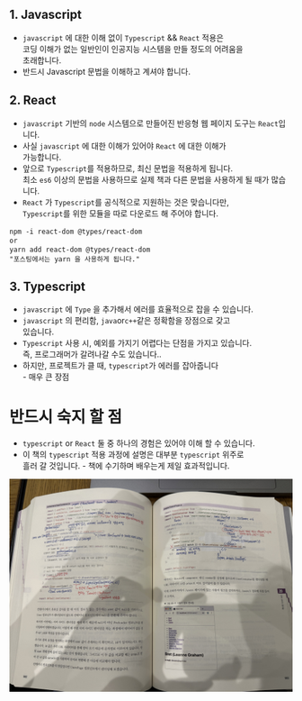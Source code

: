 ## 1. Javascript
* `javascript` 에 대한 이해 없이 `Typescript` && `React` 적용은 <br/> 코딩 이해가 없는 일반인이 인공지능 시스템을 만들 정도의 어려움을 <br/> 초래합니다.
* 반드시 Javascript 문법을 이해하고 계셔야 합니다.   <br/>

## 2. React
* `javascript` 기반의 `node` 시스템으로 만들어진 반응형 웹 페이지 도구는 `React`입니다.
* 사실 `javascript` 에 대한 이해가 있어야 `React` 에 대한 이해가 <br/>가능합니다. 
* 앞으로 `Typescript`를 적용하므로, 최신 문법을 적용하게 됩니다.<br/> 최소 `es6` 이상의 문법을 사용하므로 실제 책과 다른 문법을 사용하게 될 때가 많습니다.
* `React` 가 `Typescript`를 공식적으로 지원하는 것은 맞습니다만, <br/> `Typescript`를 위한 모듈을 따로 다운로드 해 주어야 합니다.
```
npm -i react-dom @types/react-dom
or
yarn add react-dom @types/react-dom
"포스팅에서는 yarn 을 사용하게 됩니다."
```

## 3. Typescript
* `javascript` 에 `Type` 을 추가해서 에러를 효율적으로 잡을 수 있습니다.
* `javascript` 의 편리함, `java`or`c++`같은 정확함을 장점으로 갖고 <br/> 있습니다.
* `Typescript` 사용 시, 예외를 가지기 어렵다는 단점을 가지고 있습니다. <br/> 즉, 프로그래머가 갈려나갈 수도 있습니다..
* 하지만, 프로젝트가 클 때, `typescript`가 에러를 잡아줍니다<br/> - 매우 큰 장점


# 반드시 숙지 할 점
* `typescript` or `React` 둘 중 하나의 경험은 있어야 이해 할 수 있습니다.
* 이 책의 `typescript` 적용 과정에 설명은 대부분 `typescript` 위주로 <br/> 흘러 갈 것입니다. - 책에 수기하며 배우는게 제일 효과적입니다.

![Alt text](../../_img/react-img/react-page-exam.png)
